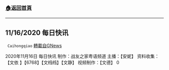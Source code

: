 ###  [:house:返回首頁](https://github.com/ourhimalayas/txt)
---

## 11/16/2020 每日快讯
` Caihongqiao` [轉載自GNews](https://gnews.org/zh-hans/567338/)

2020年11月16日 每日快讯 制作：战友之家粤语频道
主播：【安妮】 资料收集：【文依 】【6768】【文绉绉】【文静】 视频制作：【文德】
0
